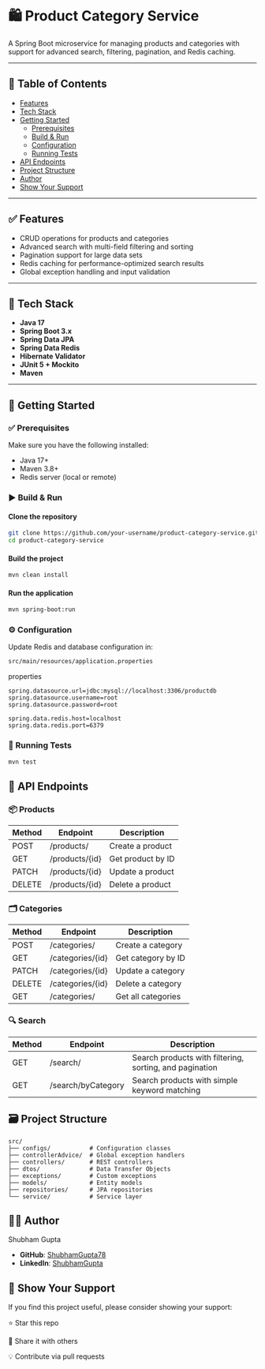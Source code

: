 # 🛍️ Product Category Service

A Spring Boot microservice for managing products and categories with support for advanced search, filtering, pagination, and Redis caching.

---

## 📌 Table of Contents

- [Features](#-features)
- [Tech Stack](#-tech-stack)
- [Getting Started](#-getting-started)
    - [Prerequisites](#-prerequisites)
    - [Build & Run](#-build--run)
    - [Configuration](#-configuration)
    - [Running Tests](#-running-tests)
- [API Endpoints](#-api-endpoints)
- [Project Structure](#-project-structure)
- [Author](#-author)
- [Show Your Support](#-show-your-support)

---

## ✅ Features

- CRUD operations for products and categories
- Advanced search with multi-field filtering and sorting
- Pagination support for large data sets
- Redis caching for performance-optimized search results
- Global exception handling and input validation

---

## 🧰 Tech Stack

- **Java 17**
- **Spring Boot 3.x**
- **Spring Data JPA**
- **Spring Data Redis**
- **Hibernate Validator**
- **JUnit 5 + Mockito**
- **Maven**

---

## 🚀 Getting Started

### ✅ Prerequisites

Make sure you have the following installed:

- Java 17+
- Maven 3.8+
- Redis server (local or remote)

### ▶️ Build & Run


#### Clone the repository

```bash
git clone https://github.com/your-username/product-category-service.git
cd product-category-service
```

#### Build the project
```bash
mvn clean install
```

#### Run the application
```bash
mvn spring-boot:run
```
### ⚙️ Configuration

Update Redis and database configuration in:

```bash
src/main/resources/application.properties
```

properties

```properties
spring.datasource.url=jdbc:mysql://localhost:3306/productdb
spring.datasource.username=root
spring.datasource.password=root

spring.data.redis.host=localhost
spring.data.redis.port=6379
```

### 🧪 Running Tests

```bash
mvn test
```

## 📡 API Endpoints

### 📦 Products

| Method | Endpoint         | Description                |
|--------|------------------|----------------------------|
| POST   | /products/       | Create a product           |  
| GET    | /products/{id}   | Get product by ID          |
| PATCH  | /products/{id}   | Update a product           |
| DELETE | /products/{id}   | Delete a product           |

### 🗂️ Categories
| Method | Endpoint         | Description                |
|--------|------------------|----------------------------|
| POST   | /categories/     | Create a category          |
| GET    | /categories/{id} | Get category by ID         |
| PATCH  | /categories/{id} | Update a category          |
| DELETE | /categories/{id} | Delete a category          |
| GET    | /categories/     | Get all categories         |

### 🔍 Search

| Method | Endpoint           | Description                                             |
|--------|--------------------|---------------------------------------------------------|
| GET    | /search/           | Search products with filtering, sorting, and pagination |
| GET    | /search/byCategory | Search products with simple keyword matching            |



## 🗃️ Project Structure

```plaintext
src/
├── configs/           # Configuration classes
├── controllerAdvice/  # Global exception handlers
├── controllers/       # REST controllers
├── dtos/              # Data Transfer Objects
├── exceptions/        # Custom exceptions
├── models/            # Entity models
├── repositories/      # JPA repositories
└── service/           # Service layer 
```


## 🙋‍♂️ Author

Shubham Gupta
- **GitHub**: [ShubhamGupta78](https://github.com/shubhamGupta78/)
- **LinkedIn**: [ShubhamGupta](https://www.linkedin.com/in/shubhamgupta0404/)

## 🌟 Show Your Support
If you find this project useful, please consider showing your support:

⭐ Star this repo

📢 Share it with others

💡 Contribute via pull requests
